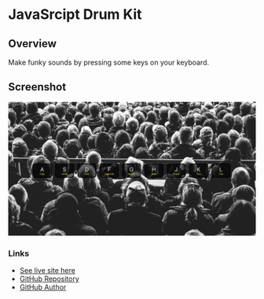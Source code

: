 # JavaSrcipt Drum Kit

## Overview

Make funky sounds by pressing some keys on your keyboard.

## Screenshot

![](./images/screenshot.png)

### Links

- [See live site here](https://thomaserdmenger.github.io/JavaScript-Drum-Kit/)
- [GitHub Repository](https://github.com/thomaserdmenger/JavaScript-Drum-Kit)
- [GitHub Author](https://github.com/thomaserdmenger)
